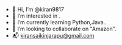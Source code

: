 - 👋 Hi, I’m @kiran9817
- 👀 I’m interested in .
- 🌱 I’m currently learning Python,Java..
- 💞️ I’m looking to collaborate on "Amazon".
- 📬 kiransaikinjarapu@gmail.com

<!---
kiran9817/kiran9817 is a ✨ special ✨ repository because its `README.md` (this file) appears on your GitHub profile.
You can click the Preview link to take a look at your changes.
--->
